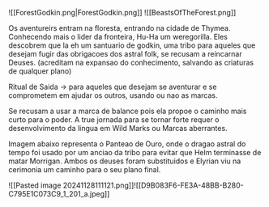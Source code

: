 ![[ForestGodkin.png|ForestGodkin.png]]
![[BeastsOfTheForest.png]]



Os aventureirs entram na floresta, entrando na cidade de Thymea. Conhecendo mais o lider da fronteira, Hu-Ha um weregorilla. Eles descobrem que la eh um santuario de godkin, uma tribo para aqueles que desejam fugir das obrigacoes dos astral folk, se recusam a reincarnar Deuses. (acreditam na expansao do conhecimento, salvando as criaturas de qualquer plano)

Ritual de Saida -> para aqueles que desejam se aventurar e se comprometem em ajudar os outros, usando ou nao as marcas.

Se recusam a usar a marca de balance pois ela propoe o caminho mais curto para o poder. A true jornada para se tornar forte requer o desenvolvimento da lingua em Wild Marks ou Marcas aberrantes. 

Imagem abaixo representa o Panteao de Ouro, onde o dragao astral do tempo foi usado por um anciao da tribo para evitar que Helm terminasse de matar Morrigan. Ambos os deuses foram substituidos e Elyrian viu na cerimonia um caminho para o seu plano final. 

![[Pasted image 20241128111121.png]]![[D9B083F6-FE3A-48BB-B280-C795E1C073C9_1_201_a.jpeg]]